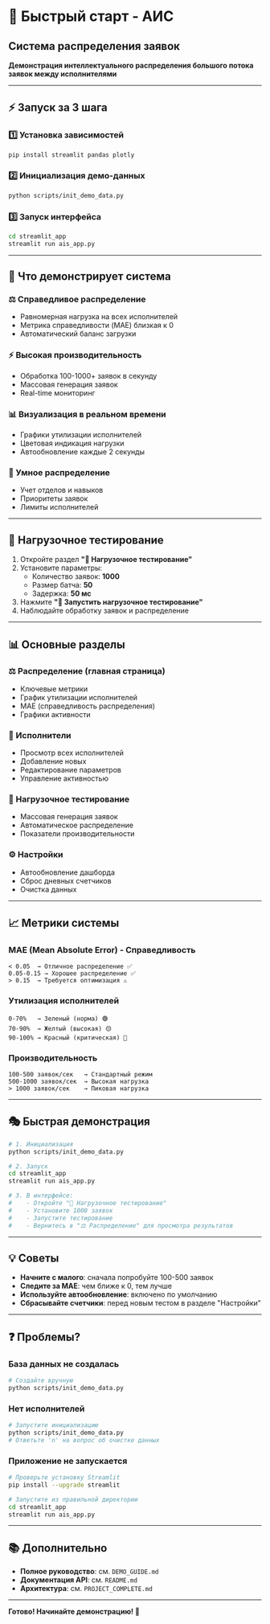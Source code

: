 # 🚀 Быстрый старт - АИС

## Система распределения заявок

**Демонстрация интеллектуального распределения большого потока заявок между исполнителями**

---

## ⚡ Запуск за 3 шага

### 1️⃣ Установка зависимостей

```bash
pip install streamlit pandas plotly
```

### 2️⃣ Инициализация демо-данных

```bash
python scripts/init_demo_data.py
```

### 3️⃣ Запуск интерфейса

```bash
cd streamlit_app
streamlit run ais_app.py
```

---

## 🎯 Что демонстрирует система

### ⚖️ Справедливое распределение
- Равномерная нагрузка на всех исполнителей
- Метрика справедливости (MAE) близкая к 0
- Автоматический баланс загрузки

### ⚡ Высокая производительность
- Обработка 100-1000+ заявок в секунду
- Массовая генерация заявок
- Real-time мониторинг

### 📊 Визуализация в реальном времени
- Графики утилизации исполнителей
- Цветовая индикация нагрузки
- Автообновление каждые 2 секунды

### 🎯 Умное распределение
- Учет отделов и навыков
- Приоритеты заявок
- Лимиты исполнителей

---

## 🧪 Нагрузочное тестирование

1. Откройте раздел **"🧪 Нагрузочное тестирование"**
2. Установите параметры:
   - Количество заявок: **1000**
   - Размер батча: **50**
   - Задержка: **50 мс**
3. Нажмите **"🚀 Запустить нагрузочное тестирование"**
4. Наблюдайте обработку заявок и распределение

---

## 📊 Основные разделы

### ⚖️ Распределение (главная страница)
- Ключевые метрики
- График утилизации исполнителей
- MAE (справедливость распределения)
- Графики активности

### 👥 Исполнители
- Просмотр всех исполнителей
- Добавление новых
- Редактирование параметров
- Управление активностью

### 🧪 Нагрузочное тестирование
- Массовая генерация заявок
- Автоматическое распределение
- Показатели производительности

### ⚙️ Настройки
- Автообновление дашборда
- Сброс дневных счетчиков
- Очистка данных

---

## 📈 Метрики системы

### MAE (Mean Absolute Error) - Справедливость
```
< 0.05  → Отличное распределение ✅
0.05-0.15 → Хорошее распределение ✅
> 0.15  → Требуется оптимизация ⚠️
```

### Утилизация исполнителей
```
0-70%   → Зеленый (норма) 🟢
70-90%  → Желтый (высокая) 🟡
90-100% → Красный (критическая) 🔴
```

### Производительность
```
100-500 заявок/сек   → Стандартный режим
500-1000 заявок/сек  → Высокая нагрузка
> 1000 заявок/сек    → Пиковая нагрузка
```

---

## 🎭 Быстрая демонстрация

```bash
# 1. Инициализация
python scripts/init_demo_data.py

# 2. Запуск
cd streamlit_app
streamlit run ais_app.py

# 3. В интерфейсе:
#    - Откройте "🧪 Нагрузочное тестирование"
#    - Установите 1000 заявок
#    - Запустите тестирование
#    - Вернитесь в "⚖️ Распределение" для просмотра результатов
```

---

## 💡 Советы

- **Начните с малого**: сначала попробуйте 100-500 заявок
- **Следите за MAE**: чем ближе к 0, тем лучше
- **Используйте автообновление**: включено по умолчанию
- **Сбрасывайте счетчики**: перед новым тестом в разделе "Настройки"

---

## ❓ Проблемы?

### База данных не создалась
```bash
# Создайте вручную
python scripts/init_demo_data.py
```

### Нет исполнителей
```bash
# Запустите инициализацию
python scripts/init_demo_data.py
# Ответьте 'n' на вопрос об очистке данных
```

### Приложение не запускается
```bash
# Проверьте установку Streamlit
pip install --upgrade streamlit

# Запустите из правильной директории
cd streamlit_app
streamlit run ais_app.py
```

---

## 📚 Дополнительно

- **Полное руководство**: см. `DEMO_GUIDE.md`
- **Документация API**: см. `README.md`
- **Архитектура**: см. `PROJECT_COMPLETE.md`

---

**Готово! Начинайте демонстрацию! 🎉**

